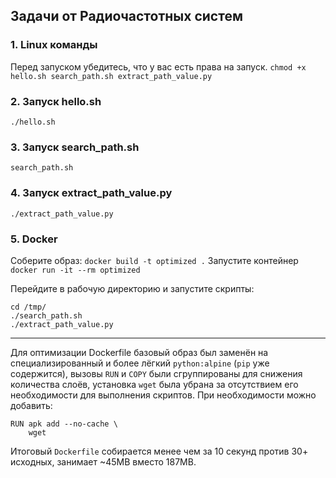 ## Задачи от Радиочастотных систем

### 1. Linux команды
Перед запуском убедитесь, что у вас есть права на запуск.
`chmod +x hello.sh search_path.sh extract_path_value.py`

### 2. Запуск hello.sh
`./hello.sh`
### 3. Запуск search_path.sh
`search_path.sh`
### 4. Запуск extract_path_value.py
`./extract_path_value.py`
### 5. Docker
Соберите образ:
`docker build -t optimized .`
Запустите контейнер
`docker run -it --rm optimized`

Перейдите в рабочую директорию и запустите скрипты:
```
cd /tmp/
./search_path.sh
./extract_path_value.py
```
___

Для оптимизации Dockerfile базовый образ был заменён на специализированный и более лёгкий `python:alpine` (`pip` уже содержится), вызовы `RUN` и `COPY` были сгруппированы для снижения количества слоёв, установка `wget` была убрана за отсутствием его необходимости для выполнения скриптов. При необходимости можно добавить:
```
RUN apk add --no-cache \
    wget
```

Итоговый `Dockerfile` собирается менее чем за 10 секунд против 30+ исходных, занимает ~45MB вместо 187MB.